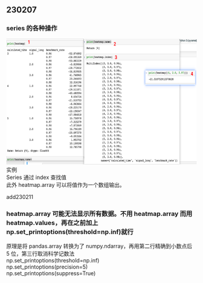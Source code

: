 ## 230207

### series 的各种操作

<img src='./img/2023-02-07-11-16-58.png' height=333px></img>  
实例  
Series 通过 index 查找值  
此外 heatmap.array 可以将值作为一个数组输出。

add230211

### heatmap.array 可能无法显示所有数据。不用 heatmap.array 而用 heatmap.values，再在之前加上 np.set_printoptions(threshold=np.inf)就行

原理是将 pandas.array 转换为了 numpy.ndarray，再用第二行精确到小数点后 5 位，第三行取消科学记数法  
np.set_printoptions(threshold=np.inf)  
np.set_printoptions(precision=5)  
np.set_printoptions(suppress=True)
